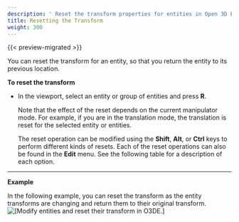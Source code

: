 ```yaml
---
description: ' Reset the transform properties for entities in Open 3D Engine. '
title: Resetting the Transform
weight: 300
---
```


{{< preview-migrated >}}

You can reset the transform for an entity, so that you return the entity to its previous location.

**To reset the transform**
+ In the viewport, select an entity or group of entities and press **R**.

  Note that the effect of the reset depends on the current manipulator mode. For example, if you are in the translation mode, the translation is reset for the selected entity or entities.

  The reset operation can be modified using the **Shift**, **Alt**, or **Ctrl** keys to perform different kinds of resets. Each of the reset operations can also be found in the **Edit** menu. See the following table for a description of each option.
****

**Example**

  In the following example, you can reset the transform as the entity transforms are changing and return them to their original transform.
![\[Modify entities and reset their transform in O3DE.\]](/images/user-guide/viewportinteractionmodel/viewport-selection-model-reset-transform-1.gif)
